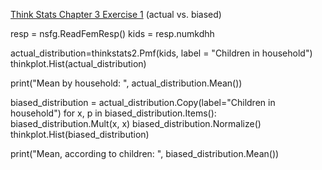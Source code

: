 [Think Stats Chapter 3 Exercise 1](http://greenteapress.com/thinkstats2/html/thinkstats2004.html#toc31) (actual vs. biased)

resp = nsfg.ReadFemResp()
kids = resp.numkdhh

actual_distribution=thinkstats2.Pmf(kids, label = "Children in household")
thinkplot.Hist(actual_distribution)

print("Mean by household: ", actual_distribution.Mean())

biased_distribution = actual_distribution.Copy(label="Children in household")
for x, p in biased_distribution.Items():
    biased_distribution.Mult(x, x)
biased_distribution.Normalize()
thinkplot.Hist(biased_distribution)

print("Mean, according to children: ", biased_distribution.Mean())
